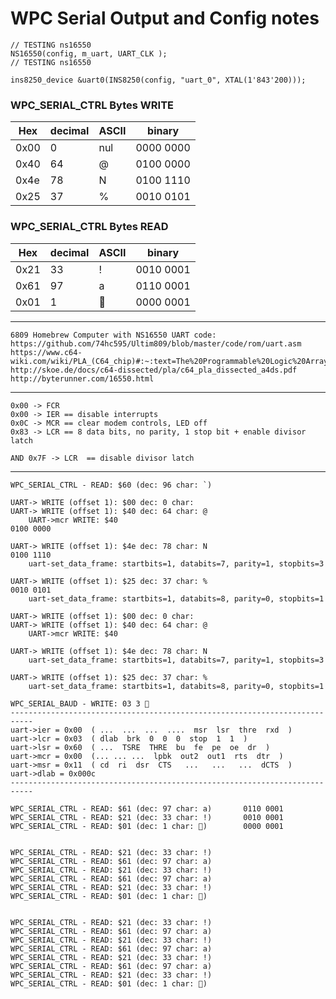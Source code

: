 ﻿WPC Serial Output and Config notes
==================================

```
// TESTING ns16550
NS16550(config, m_uart, UART_CLK );
// TESTING ns16550
```

```
ins8250_device &uart0(INS8250(config, "uart_0", XTAL(1'843'200)));
```

### WPC_SERIAL_CTRL Bytes WRITE 

| Hex   | decimal | ASCII | binary     |
|-------|---------|-------|------------|
| 0x00	| 0	 	  | nul	  | 0000 0000  |
| 0x40  | 64	  | @	  | 0100 0000  |
| 0x4e  | 78	  | N	  | 0100 1110  |
| 0x25  | 37	  | %	  | 0010 0101  |

### WPC_SERIAL_CTRL Bytes READ 

| Hex   | decimal | ASCII | binary     |
|-------|---------|-------|------------|
| 0x21 	| 33 	  | !     |	0010 0001  | 
| 0x61 	| 97      | a	  | 0110 0001  |
| 0x01 	|  1 	  |      | 0000 0001  |



------------------------------------------------------------------------
```
6809 Homebrew Computer with NS16550 UART code:
https://github.com/74hc595/Ultim809/blob/master/code/rom/uart.asm
https://www.c64-wiki.com/wiki/PLA_(C64_chip)#:~:text=The%20Programmable%20Logic%20Array%20(PLA,connected%20to%20the%20data%20bus.
http://skoe.de/docs/c64-dissected/pla/c64_pla_dissected_a4ds.pdf
http://byterunner.com/16550.html
```
------------------------------------------------------------------------

```
0x00 -> FCR
0x00 -> IER == disable interrupts
0x0C -> MCR == clear modem controls, LED off
0x83 -> LCR == 8 data bits, no parity, 1 stop bit + enable divisor latch

AND 0x7F -> LCR  == disable divisor latch
```
------------------------------------------------------------------------



```
WPC_SERIAL_CTRL - READ: $60 (dec: 96 char: `)

UART-> WRITE (offset 1): $00 dec: 0 char:
UART-> WRITE (offset 1): $40 dec: 64 char: @
	UART->mcr WRITE: $40													0100 0000

UART-> WRITE (offset 1): $4e dec: 78 char: N								0100 1110
	uart-set_data_frame: startbits=1, databits=7, parity=1, stopbits=3

UART-> WRITE (offset 1): $25 dec: 37 char: %								0010 0101
	uart-set_data_frame: startbits=1, databits=8, parity=0, stopbits=1

UART-> WRITE (offset 1): $00 dec: 0 char:
UART-> WRITE (offset 1): $40 dec: 64 char: @
	UART->mcr WRITE: $40

UART-> WRITE (offset 1): $4e dec: 78 char: N
	uart-set_data_frame: startbits=1, databits=7, parity=1, stopbits=3

UART-> WRITE (offset 1): $25 dec: 37 char: %
	uart-set_data_frame: startbits=1, databits=8, parity=0, stopbits=1

WPC_SERIAL_BAUD - WRITE: 03 3 
---------------------------------------------------------------------------
uart->ier = 0x00  ( ...  ...  ...  ....  msr  lsr  thre  rxd  )
uart->lcr = 0x03  ( dlab  brk  0  0  0  stop  1  1  )
uart->lsr = 0x60  ( ...  TSRE  THRE  bu  fe  pe  oe  dr  )
uart->mcr = 0x00  (... ... ...  lpbk  out2  out1  rts  dtr  )
uart->msr = 0x11  ( cd  ri  dsr  CTS   ...   ...   ...  dCTS  )
uart->dlab = 0x000c
---------------------------------------------------------------------------

WPC_SERIAL_CTRL - READ: $61 (dec: 97 char: a)		0110 0001
WPC_SERIAL_CTRL - READ: $21 (dec: 33 char: !)		0010 0001
WPC_SERIAL_CTRL - READ: $01 (dec: 1 char: )		0000 0001


WPC_SERIAL_CTRL - READ: $21 (dec: 33 char: !)
WPC_SERIAL_CTRL - READ: $61 (dec: 97 char: a)
WPC_SERIAL_CTRL - READ: $21 (dec: 33 char: !)
WPC_SERIAL_CTRL - READ: $61 (dec: 97 char: a)
WPC_SERIAL_CTRL - READ: $21 (dec: 33 char: !)
WPC_SERIAL_CTRL - READ: $01 (dec: 1 char: )


WPC_SERIAL_CTRL - READ: $21 (dec: 33 char: !)
WPC_SERIAL_CTRL - READ: $61 (dec: 97 char: a)
WPC_SERIAL_CTRL - READ: $21 (dec: 33 char: !)
WPC_SERIAL_CTRL - READ: $61 (dec: 97 char: a)
WPC_SERIAL_CTRL - READ: $21 (dec: 33 char: !)
WPC_SERIAL_CTRL - READ: $61 (dec: 97 char: a)
WPC_SERIAL_CTRL - READ: $21 (dec: 33 char: !)
WPC_SERIAL_CTRL - READ: $01 (dec: 1 char: )
```